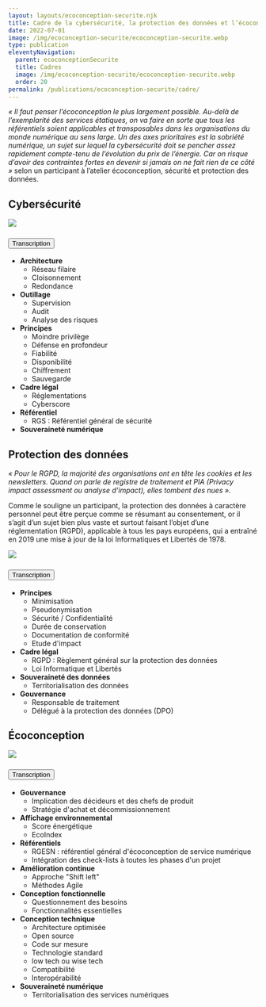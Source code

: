 ```yaml
---
layout: layouts/ecoconception-securite.njk
title: Cadre de la cybersécurité, la protection des données et l’écoconception
date: 2022-07-01
image: /img/ecoconception-securite/ecoconception-securite.webp
type: publication
eleventyNavigation:
  parent: ecoconceptionSecurite
  title: Cadres
  image: /img/ecoconception-securite/ecoconception-securite.webp
  order: 20
permalink: /publications/ecoconception-securite/cadre/
---
```


<div class="fr-highlight">

_« Il faut penser l’écoconception le plus largement possible. Au-delà de l’exemplarité des services étatiques, on va faire en sorte que tous les référentiels soient applicables et transposables dans les organisations du monde numérique au sens large. Un des axes prioritaires est la sobriété numérique, un sujet sur lequel la cybersécurité doit se pencher assez rapidement compte-tenu de l’évolution du prix de l’énergie. Car on risque d’avoir des contraintes fortes en devenir si jamais on ne fait rien de ce côté »_ selon un participant à l’atelier écoconception, sécurité et protection des données.

</div>

## Cybersécurité

![](/img/ecoconception-securite/mindmap-cybersecurite.webp)

<section class="fr-accordion">
<h3 class="fr-accordion__title">
<button class="fr-accordion__btn" aria-expanded="false" aria-controls="figure-1-transcription">Transcription</button>
</h3>
<div class="fr-collapse" id="figure-1-transcription">

- **Architecture**
  - Réseau filaire
  - Cloisonnement
  - Redondance
- **Outillage**
  - Supervision
  - Audit
  - Analyse des risques
- **Principes**
  - Moindre privilège
  - Défense en profondeur
  - Fiabilité
  - Disponibilité
  - Chiffrement
  - Sauvegarde
- **Cadre légal**
  - Réglementations
  - Cyberscore
- **Référentiel**
  - RGS : Référentiel général de sécurité
- **Souveraineté numérique**

</div>
</section>

## Protection des données

<div class="fr-highlight">

_« Pour le RGPD, la majorité des organisations ont en tête les cookies et les newsletters. Quand on parle de registre de traitement et PIA (Privacy impact assessment ou analyse d’impact), elles tombent des nues »._

</div>

Comme le souligne un participant, la protection des données à caractère personnel peut être perçue comme se résumant au consentement, or il s’agit d’un sujet bien plus vaste et surtout faisant l’objet d’une réglementation (RGPD), applicable à tous les pays européens, qui a entraîné en 2019 une mise à jour de la loi Informatiques et Libertés de 1978.

![](/img/ecoconception-securite/mindmap-protection-des-donnees.webp)

<section class="fr-accordion">
<h3 class="fr-accordion__title">
<button class="fr-accordion__btn" aria-expanded="false" aria-controls="figure-2-transcription">Transcription</button>
</h3>
<div class="fr-collapse" id="figure-2-transcription">

- **Principes**
  - Minimisation
  - Pseudonymisation
  - Sécurité / Confidentialité
  - Durée de conservation
  - Documentation de conformité
  - Etude d'impact
- **Cadre légal**
  - RGPD : Règlement général sur la protection des données
  - Loi Informatique et Libertés
- **Souveraineté des données**
  - Territorialisation des données
- **Gouvernance**
  - Responsable de traitement
  - Délégué à la protection des données (DPO)

</div>
</section>

## Écoconception

![](/img/ecoconception-securite/mindmap-ecoconception.webp)

<section class="fr-accordion">
<h3 class="fr-accordion__title">
<button class="fr-accordion__btn" aria-expanded="false" aria-controls="figure-3-transcription">Transcription</button>
</h3>
<div class="fr-collapse" id="figure-3-transcription">

- **Gouvernance**
  - Implication des décideurs et des chefs de produit
  - Stratégie d'achat et décommissionnement
- **Affichage environnemental**
  - Score énergétique
  - EcoIndex
- **Référentiels**
  - RGESN : référentiel général d'écoconception de service numérique
  - Intégration des check-lists à toutes les phases d'un projet
- **Amélioration continue**
  - Approche "Shift left"
  - Méthodes Agile
- **Conception fonctionnelle**
  - Questionnement des besoins
  - Fonctionnalités essentielles
- **Conception technique**
  - Architecture optimisée
  - Open source
  - Code sur mesure
  - Technologie standard
  - low tech ou wise tech
  - Compatibilité
  - Interopérabilité
- **Souveraineté numérique**
  - Territorialisation des services numériques

</div>
</section>
